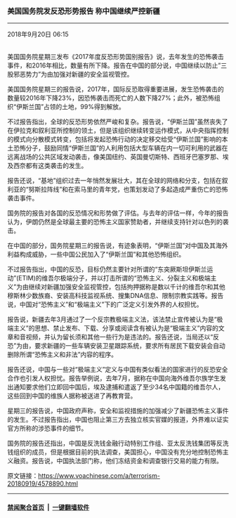 ### 美国国务院发反恐形势报告 称中国继续严控新疆 
------------------------

<div class="published">
 <span class="date" title="中国时间">
  <time datetime="2018-09-20T06:15:10+08:00">
   2018年9月20日 06:15
  </time>
 </span>
</div>
<br/>
<div class="wsw">
 <p>
  美国国务院星期三发布《2017年度反恐形势国别报告》说，去年发生的恐怖袭击事件，和2016年相比，数量有所下降。报告在中国的部分说，中国继续以防止”三股邪恶势力”为由加强对新疆的安全监视管控。
 </p>
 <p>
  美国国务院星期三的报告说，2017年，国际反恐取得重要进展，发生恐怖袭击的数量较2016年下降23%，因恐怖袭击而死亡的人数下降27%；此外，被恐怖组织“伊斯兰国”占领的土地，99%得到解放。
 </p>
 <p>
  不过报告指出，全球的反恐形势依然严峻和复杂。报告说，“伊斯兰国”虽然丧失了在伊拉克和叙利亚所控制的领土，但是该组织继续转变运作模式，从中央指挥控制的模式向分散模式转变，包括将发起恐怖行动的决定移交给受“伊斯兰国”影响的本土恐怖分子，鼓励同情“伊斯兰国”的人利用包括大型车辆在内一切可利用的武器在远离战场的公共区域发动袭击，像美国纽约、英国曼切斯特、西班牙巴塞罗那、埃及西奈都有这类袭击的发生。
 </p>
 <p>
  报告还说，“基地”组织过去一年悄然发展壮大，其在全球的网络和分支，包括在叙利亚的“努斯拉阵线”和在索马里的青年党，也策划发动了多起造成严重伤亡的恐怖袭击事件。
 </p>
 <p>
  国务院的报告对各国的反恐情况和形势做了评估。与去年的评估一样，今年的报告认为，伊朗仍然是全球最主要的恐怖主义国家赞助者，并继续支持针对以色列的袭击。
 </p>
 <p>
  在中国的部分，国务院星期三的报告说，有迹象表明，“伊斯兰国”对中国及其海外利益构成威胁，一些中国公民加入了“伊斯兰国”和其他恐怖组织。
 </p>
 <p>
  不过报告指出，中国的反恐，目标仍然主要针对所谓的“东突厥斯坦伊斯兰运动”(ETIM)的维吾尔极端分子，并以打击所谓的“恐怖主义、分裂主义和极端主义”为由继续对新疆加强安全监视管控，包括拘押据称是数以千计的维吾尔和其他穆斯林少数族裔、安装高科技监视系统、搜集DNA信息、限制宗教实践等。报告说，中国对“恐怖主义”和“极端主义”下的广泛定义引发外界的人权担忧。
 </p>
 <p>
  报告说，新疆去年3月通过了一个反宗教极端主义法，该法禁止宣传被认为是“极端主义”的思想、禁止发布、下载、分享或阅读含有被认为是“极端主义”内容的文章和音视频，并认为留长须和其他一些行为是违法的。报告还说，当局还以“反恐”为由，要求新疆的一些车辆安装卫星跟踪系统，要求所有居民下载安装会自动删除所谓“恐怖主义和非法”内容的程序。
 </p>
 <p>
  报告还说，中国与一些对“极端主义”定义与中国有类似看法的国家进行的反恐安全合作也引发人权担忧。报告举例说，去年7月，据称在中国向海外维吾尔族学生发出通知要求他们立即回中国后，埃及逮捕和遣返了至少34名中国籍的维吾尔人，这些回到中国的维族人据称被送进了再教育营。
 </p>
 <p>
  星期三的报告说，中国政府声称，安全和监视措施的加强减少了新疆恐怖主义事件的发生。不过报告指出，中国也阻止第三方去独立核实官媒的报道，外界难以证实官方所称的涉恐事件的细节。
 </p>
 <p>
  国务院的报告还指出，中国是反洗钱金融行动特别工作组、亚太反洗钱集团等反洗钱组织的成员，但是根据目前的执法调查，美国担心，中国没有充分地控制恐怖主义融资。报告说，中国执法部门称，他们冻结资金和调查银行交易的能力有限。
 </p>
</div>

原文链接：https://www.voachinese.com/a/terrorism-20180919/4578890.html


------------------------
#### [禁闻聚合首页](https://github.com/gfw-breaker/banned-news/blob/master/README.md) &nbsp;|&nbsp;  [一键翻墙软件](https://github.com/gfw-breaker/nogfw/blob/master/README.md)